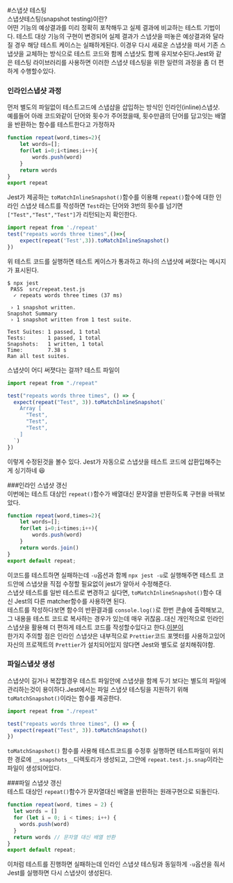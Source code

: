#스냅샷 테스팅<br/>
스냅샷테스팅(snapshot testing)이란?<br/>어떤 기능의 예상결과를 미리 정확히 포착해두고 실제 결과에 비교하는 테스트 기법이다. 테스트 대상 기능의 구현이 변경되어 실제 결과가 스냅샷을 떠놓은 예상결과와 달라질 경우 해당 테스트 케이스는 실패하게된다. 이경우 다시 새로운 스냅샷을 떠서 기존 스냅샷을 교체하는 방식으로 테스트 코드와 함께 스냅샷도 함께 유지보수된다.Jest와 같은 테스팅 라이브러리를 사용하면 이러한 스냅샷 테스팅을 위한 일련의 과정을 좀 더 편하게 수행할수있다.
<br/>
### 인라인스냅샷 과정<br/>
먼저 별도의 파일없이 테스트고드에 스냅샵을 삽입하는 방식인 인라인(inline)스냅샷.<br/>
예를들어 아래 코드와같이 단어와 횟수가 주어졌을때, 횟수만큼의 단어를 담고잇는 배열을 반환하는 함수를 테스트한다고 가정하자
```javascript
function repeat(word,times=2){
    let words=[];
    for(let i=0;i<times;i++){
        words.push(word)
    }
    return words
}
export repeat
```
Jest가 제공하는 `toMatchInlineSnapshot()`함수를 이용해 `repeat()`함수에 대한 인라인 스냅샷 테스트를 작성하면
`Test`라는 단어와 3번의 횟수를 넘기면 `["Test","Test","Test"]`가 리턴되는지 확인한다.

```javascript
import repeat from './repeat'
test("repeats words three times",()=>{
    expect(repeat('Test',3)).toMatchInlineSnapshot()
})
```
위 테스트 코드를 실행하면 테스트 케이스가 통과하고 하나의 스냅샷에 써졌다는 메시지가 표시된다.
```
$ npx jest
 PASS  src/repeat.test.js
  ✓ repeats words three times (37 ms)

 › 1 snapshot written.
Snapshot Summary
 › 1 snapshot written from 1 test suite.

Test Suites: 1 passed, 1 total
Tests:       1 passed, 1 total
Snapshots:   1 written, 1 total
Time:        7.38 s
Ran all test suites.
```
스냅샷이 어디 써졋다는 걸까?
테스트 파일이 
```javascript
import repeat from "./repeat"

test("repeats words three times", () => {
  expect(repeat("Test", 3)).toMatchInlineSnapshot(`
    Array [
      "Test",
      "Test",
      "Test",
    ]
  `)
})
```
이렇게 수정된것을 볼수 있다. Jest가 자동으로 스냅샷을 테스트 코드에 삽환입해주는게 싱기하네 😆

###인라인 스냅샷 갱신<br/>
이번에는 테스트 대상인 `repeat()`함수가 배열대신 문자열을 반환하도록 구현을 바꿔보았다.
```javascript
function repeat(word,times=2){
    let words=[];
    for(let i=0;i<times;i++){
        words.push(word)
    }
    return words.join()
}
export default repeat;
```
이코드를 테스트하면 실패하는데 `-u`옵션과 함께 `npx jest -u`로 실행해주면 테스트 코드안에 스냅샷을 직접 수정할 필요없이 jest가 알아서 수정해준다.
<br/>
스냅샷 테스트를 일반 테스트로 변경하고 싶다면, `toMatchInlineSnapshot()`함수 대신 Jest의 다른 matcher함수를 사용하면 된다.
<br/>
테스트를 작성하다보면 함수의 반환결과를 `console.log()`로 한번 콘솔에 출력해보고, 그 내용을 테스트 코드로 복사하는 경우가 있는데 매우 귀찮음..대신 개인적으로 인라인 스냅샷을 활용해 더 편하게 테스트 코드를 작성할수있다고 한다.[이분이](https://www.daleseo.com/jest-snapshot/)
<br/>
한가지 주의할 점은 인라인 스냅샷은 내부적으로 `Prettier`코드 포멧터를 사용하고있어 자신의 프로젝트의 `Prettier`가 설치되어있지 않다면 Jest와 별도로 설치해줘야함.


### 파일스냅샷 생성<br/>
스냅샷이 길거나 복잡할경우 테스트 파일안에 스냅샷을 함께 두기 보다는 별도의 파일에 관리하는것이 용이하다.Jest에서는 파일 스냅샷 테스팅을 지원하기 위해 `toMatchSnapshot()`이라는 함수를 제공한다.
```javascript
import repeat from "./repeat"

test("repeats words three times", () => {
  expect(repeat("Test", 3)).toMatchSnapshot()
})
```
`toMatchSnapshot()` 함수를 사용해 테스트코드를 수정후 실행하면 테스트파일이 위치한 경로에 `__snapshots__`디렉토리가 생성되고, 그안에 `repeat.test.js.snap`이라는 파일이 생성되어있다.

###파일 스냅샷 갱신<br/>
테스트 대상인 `repeat()`함수가 문자열대신 배열을 반환하는 원래구현으로 되돌린다.
```javascript
function repeat(word, times = 2) {
  let words = []
  for (let i = 0; i < times; i++) {
    words.push(word)
  }
  return words // 문자열 대신 배열 반환
}
export default repeat;
```
이처럼 테스트를 진행하면 실패하는데 인라인 스냅샷 테스팅과 동일하게 `-u`옵션을 줘서 Jest를 실행하면 다시 스냅샷이 생성된다.